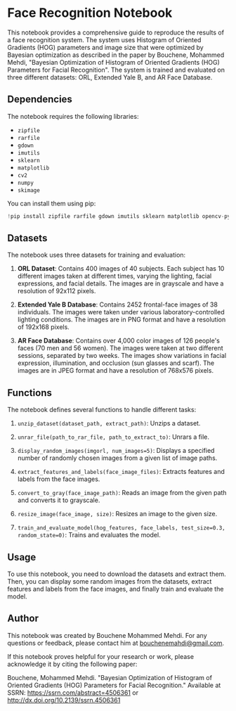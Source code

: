 # Face Recognition Notebook

This notebook provides a comprehensive guide to reproduce the results of a face recognition system. The system uses Histogram of Oriented Gradients (HOG) parameters and image size that were optimized by Bayesian optimization as described in the paper by Bouchene, Mohammed Mehdi, "Bayesian Optimization of Histogram of Oriented Gradients (HOG) Parameters for Facial Recognition". The system is trained and evaluated on three different datasets: ORL, Extended Yale B, and AR Face Database.

## Dependencies

The notebook requires the following libraries:
- `zipfile`
- `rarfile`
- `gdown`
- `imutils`
- `sklearn`
- `matplotlib`
- `cv2`
- `numpy`
- `skimage`

You can install them using pip:
```python
!pip install zipfile rarfile gdown imutils sklearn matplotlib opencv-python numpy scikit-image
```

## Datasets

The notebook uses three datasets for training and evaluation:

1. **ORL Dataset**: Contains 400 images of 40 subjects. Each subject has 10 different images taken at different times, varying the lighting, facial expressions, and facial details. The images are in grayscale and have a resolution of 92x112 pixels.

2. **Extended Yale B Database**: Contains 2452 frontal-face images of 38 individuals. The images were taken under various laboratory-controlled lighting conditions. The images are in PNG format and have a resolution of 192x168 pixels.

3. **AR Face Database**: Contains over 4,000 color images of 126 people's faces (70 men and 56 women). The images were taken at two different sessions, separated by two weeks. The images show variations in facial expression, illumination, and occlusion (sun glasses and scarf). The images are in JPEG format and have a resolution of 768x576 pixels.

## Functions

The notebook defines several functions to handle different tasks:

1. `unzip_dataset(dataset_path, extract_path)`: Unzips a dataset.

2. `unrar_file(path_to_rar_file, path_to_extract_to)`: Unrars a file.

3. `display_random_images(imgorl, num_images=5)`: Displays a specified number of randomly chosen images from a given list of image paths.

4. `extract_features_and_labels(face_image_files)`: Extracts features and labels from the face images.

5. `convert_to_gray(face_image_path)`: Reads an image from the given path and converts it to grayscale.

6. `resize_image(face_image, size)`: Resizes an image to the given size.

7. `train_and_evaluate_model(hog_features, face_labels, test_size=0.3, random_state=0)`: Trains and evaluates the model.

## Usage

To use this notebook, you need to download the datasets and extract them. Then, you can display some random images from the datasets, extract features and labels from the face images, and finally train and evaluate the model.

## Author

This notebook was created by Bouchene Mohammed Mehdi. For any questions or feedback, please contact him at bouchenemahdi@gmail.com.

If this notebook proves helpful for your research or work, please acknowledge it by citing the following paper:

Bouchene, Mohammed Mehdi. "Bayesian Optimization of Histogram of Oriented Gradients (HOG) Parameters for Facial Recognition." Available at SSRN: https://ssrn.com/abstract=4506361 or http://dx.doi.org/10.2139/ssrn.4506361

